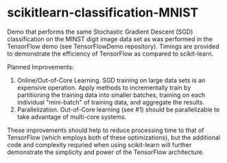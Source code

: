# scikitlearn-classification-MNIST

Demo that performs the same Stochastic Gradient Descent (SGD) classification on the MINST digit image data set as was performed in the TensorFlow demo (see TensorFlowDemo repository).  Timings are provided to demonstrate the efficiency of TensorFlow as compared to scikit-learn.

Planned Improvements:
1.  Online/Out-of-Core Learning.  SGD training on large data sets is an expensive operation.  Apply methods to incrementally train by partitioning the training data into smaller batches, training on each individual "mini-batch" of training data, and aggregate the results.
2.  Parallelization.  Out-of-Core learning (see #1) should be parallelizable to take advantage of multi-core systems.

These improvements should help to reduce processing time to that of TensorFlow (which employs both of these optimizations), but the additional code and complexity requried when using scikit-learn will further demonstrate the simplicity and power of the TensorFlow architecture.

